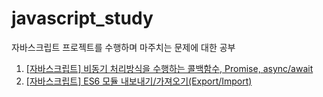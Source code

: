 # javascript_study
자바스크립트 프로젝트를 수행하며 마주치는 문제에 대한 공부

 1. [[자바스크립트] 비동기 처리방식을 수행하는 콜백함수, Promise, async/await](https://yonghwankim-dev.tistory.com/169)
 2. [[자바스크립트] ES6 모듈 내보내기/가져오기(Export/Import)](https://yonghwankim-dev.tistory.com/232)
